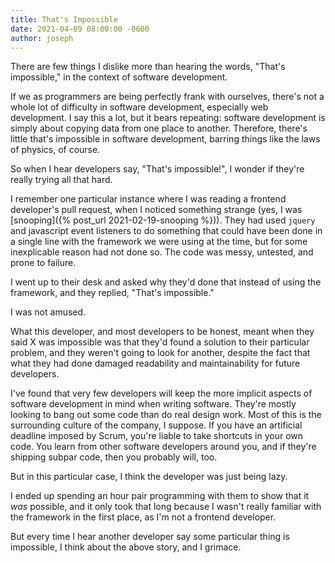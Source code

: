 ```yaml
---
title: That's Impossible
date: 2021-04-09 08:00:00 -0600
author: joseph
---
```


There are few things I dislike more than hearing the words, "That's impossible," in the context of software development.

If we as programmers are being perfectly frank with ourselves, there's not a whole lot of difficulty in software development, especially web development. I say this a lot, but it bears repeating: software development is simply about copying data from one place to another. Therefore, there's little that's impossible in software development, barring things like the laws of physics, of course.

So when I hear developers say, "That's impossible!", I wonder if they're really trying all that hard.

I remember one particular instance where I was reading a frontend developer's pull request, when I noticed something strange (yes, I was [snooping]({% post_url 2021-02-19-snooping %})). They had used `jquery` and javascript event listeners to do something that could have been done in a single line with the framework we were using at the time, but for some inexplicable reason had not done so. The code was messy, untested, and prone to failure.

I went up to their desk and asked why they'd done that instead of using the framework, and they replied, "That's impossible."

I was not amused.

What this developer, and most developers to be honest, meant when they said X was impossible was that they'd found a solution to their particular problem, and they weren't going to look for another, despite the fact that what they had done damaged readability and maintainability for future developers.

I've found that very few developers will keep the more implicit aspects of software development in mind when writing software. They're mostly looking to bang out some code than do real design work. Most of this is the surrounding culture of the company, I suppose. If you have an artificial deadline imposed by Scrum, you're liable to take shortcuts in your own code. You learn from other software developers around you, and if they're shipping subpar code, then you probably will, too.

But in this particular case, I think the developer was just being lazy.

I ended up spending an hour pair programming with them to show that it *was* possible, and it only took that long because I wasn't really familiar with the framework in the first place, as I'm not a frontend developer.

But every time I hear another developer say some particular thing is impossible, I think about the above story, and I grimace.
